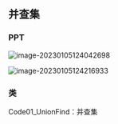 ##  并查集
### PPT

![image-20230105124042698](C:\Users\Administrator\java_code\user\algorithm\src\main\java\com\example\algorithm\elementary_1\code10\image\第十节01.png)

![image-20230105124216933](C:\Users\Administrator\java_code\user\algorithm\src\main\java\com\example\algorithm\elementary_1\code10\image\第十节02.png)





### 类

Code01_UnionFind：并查集


